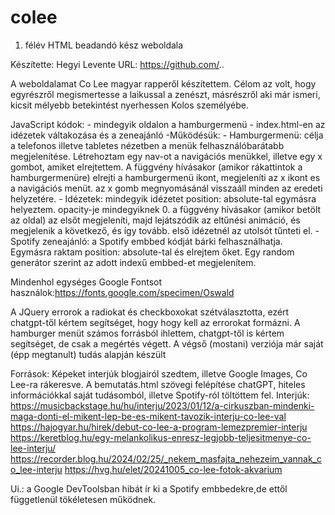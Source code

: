 # colee
1. félév HTML beadandó kész weboldala

Készítette: Hegyi Levente
URL: https://github.com/..

A weboldalamat Co Lee magyar rapperől készítettem. Célom az volt, hogy egyrészről megismertesse a laikussal a zenészt, másrészről aki már ismeri, kicsit mélyebb betekintést nyerhessen Kolos személyébe.

JavaScript kódok:
	- mindegyik oldalon a hamburgermenü
	- index.html-en az idézetek váltakozása és a zeneajánló
	-Működésük:
		- Hamburgermenü: célja a telefonos illetve tabletes nézetben a menük felhasználóbarátabb megjelenítése. Létrehoztam egy nav-ot a navigációs menükkel, illetve egy x gombot, amiket elrejtettem. A függvény hívásakor (amikor rákattintok a hamburgermenüre) elrejti a hamburgermenü ikont, megjeleníti az x ikont es a navigációs menüt. az x gomb megnyomásánál visszaáll minden az eredeti helyzetére.
		- Idézetek: mindegyik idézetet position: absolute-tal egymásra helyeztem. opacity-je mindegyiknek 0. a függvény hívásakor (amikor betölt az oldal) az elsőt megjeleníti, majd lejátszódik az eltűnési animáció, és megjelenik a következő, és így tovább. 
első idézetnél az utolsót tűnteti el.
		- Spotify zeneajánló: a Spotify embbed kódját bárki felhasználhatja. Egymásra raktam position: absolute-tal és elrejtem őket. Egy random generátor szerint az adott indexű embbed-et megjelenítem.

Mindenhol egységes Google Fontsot használok:https://fonts.google.com/specimen/Oswald

A JQuery errorok a radiokat és checkboxokat szétválasztotta, ezért chatgpt-től kértem segítséget, hogy hogy kell az errorokat formázni.
A hamburger menüt számos forrásból ihlettem, chatgpt-től is kértem segítséget, de csak a megértés végett. A végső (mostani) verziója már saját (épp megtanult) tudás alapján készült


Források:
Képeket interjúk blogjairól szedtem, illetve Google Images, Co Lee-ra rákeresve.
A bemutatás.html szövegi felépítése chatGPT, hiteles információkkal saját tudásomból, illetve Spotify-ról töltöttem fel.
	Interjúk:
		https://musicbackstage.hu/hu/interju/2023/01/12/a-cirkuszban-mindenki-maga-donti-el-mikent-lep-be-es-mikent-tavozik-interju-co-lee-val
		https://hajogyar.hu/hirek/debut-co-lee-a-program-lemezpremier-interju
		https://keretblog.hu/egy-melankolikus-enresz-legjobb-teljesitmenye-co-lee-interju/
		https://recorder.blog.hu/2024/02/25/_nekem_masfajta_nehezeim_vannak_co_lee-interju
		https://hvg.hu/elet/20241005_co-lee-fotok-akvarium

Ui.: a Google DevToolsban hibát ír ki a Spotify embbedekre,de ettől függetlenül tökéletesen működnek.
